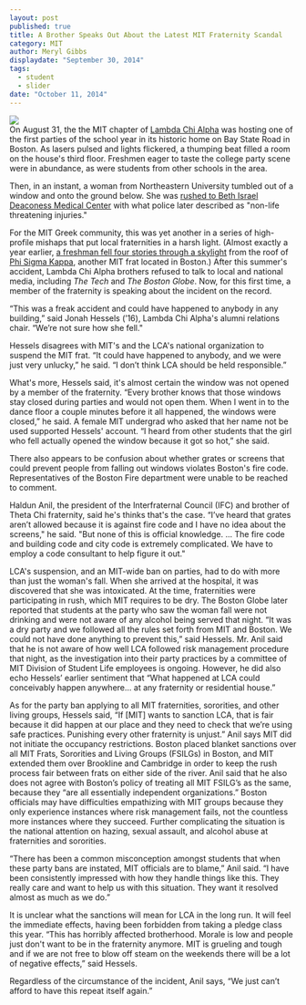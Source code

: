```yaml
---
layout: post
published: true
title: A Brother Speaks Out About the Latest MIT Fraternity Scandal
category: MIT
author: Meryl Gibbs
displaydate: "September 30, 2014"
tags: 
  - student
  - slider
date: "October 11, 2014"
---
```


![](http://d1wvharlsiyzfl.cloudfront.net/wp-content/uploads/2014/09/5777ddcab3da704f8638e61dff539732.png)  
On August 31, the the MIT chapter of [Lambda Chi Alpha](http://web.mit.edu/lca/) was hosting one of the first parties of the school year in its historic home on Bay State Road in Boston. As lasers pulsed and lights flickered, a thumping beat filled a room on the house's third floor. Freshmen eager to taste the college party scene were in abundance, as were students from other schools in the area. 

Then, in an instant, a woman from Northeastern University tumbled out of a window and onto the ground below. She was [rushed to Beth Israel Deaconess Medical Center](http://www.bostonglobe.com/metro/2014/09/01/student-falls-from-mit-fraternity-window/BBj1YiwViY44GqiCuE6muI/story.html) with what police later described as "non-life threatening injuries." 

For the MIT Greek community, this was yet another in a series of high-profile mishaps that put local fraternities in a harsh light. (Almost exactly a year earlier, [a freshman fell four stories through a skylight](http://www.boston.com/news/local/massachusetts/2013/09/11/teen-falls-four-stories-through-skylight-mit-frat-house/IDwApg9xpBEbSwHp3yRjUM/story.html) from the roof of [Phi Sigma Kappa](http://phisig.mit.edu/), another MIT frat located in Boston.)
After this summer's accident, Lambda Chi Alpha brothers refused to talk to local and national media, including _The Tech_ and _The Boston Globe_. Now, for this first time, a member of the fraternity is speaking about the incident on the record.

“This was a freak accident and could have happened to anybody in any building,” said Jonah Hessels (’16), Lambda Chi Alpha's alumni relations chair. “We’re not sure how she fell."

Hessels disagrees with MIT's and the LCA's national organization to suspend the MIT frat. “It could have happened to anybody, and we were just very unlucky,” he said. “I don’t think LCA should be held responsible.”

What's more, Hessels said, it's almost certain the window was not opened by a member of the fraternity. “Every brother knows that those windows stay closed during parties and would not open them. When I went in to the dance floor a couple minutes before it all happened, the windows were closed,” he said. A female MIT undergrad who asked that her name not be used supported Hessels' account. “I heard from other students that the girl who fell actually opened the window because it got so hot,” she said. 

There also appears to be confusion about whether grates or screens that could prevent people from falling out windows violates Boston's fire code. Representatives of the Boston Fire department were unable to be reached to comment.

Haldun Anil, the president of the Interfraternal Council (IFC) and brother of Theta Chi fraternity, said he's thinks that's the case. “I’ve heard that grates aren’t allowed because it is against fire code and I have no idea about the screens," he said. "But none of this is official knowledge. ... The fire code and building code and city code is extremely complicated. We have to employ a code consultant to help figure it out." 

LCA's suspension, and an MIT-wide ban on parties, had to do with more than just the woman's fall. When she arrived at the hospital, it was discovered that she was intoxicated. At the time, fraternities were participating in rush, which MIT requires to be dry. The Boston Globe later reported that students at the party who saw the woman fall were not drinking and were not aware of any alcohol being served that night. “It was a dry party and we followed all the rules set forth from MIT and Boston. We could not have done anything to prevent this,” said Hessels. Mr. Anil said that he is not aware of how well LCA followed risk management procedure that night, as the investigation into their party practices by a committee of MIT Division of Student Life employees is ongoing. However, he did also echo Hessels’ earlier sentiment that “What happened at LCA could conceivably happen anywhere… at any fraternity or residential house.”

As for the party ban applying to all MIT fraternities, sororities, and other living groups, Hessels said, “If [MIT] wants to sanction LCA, that is fair because it did happen at our place and they need to check that we’re using safe practices. Punishing every other fraternity is unjust.” Anil says MIT did not initiate the occupancy restrictions. Boston placed blanket sanctions over all MIT Frats, Sororities and Living Groups (FSILGs) in Boston, and MIT extended them over Brookline and Cambridge in order to keep the rush process fair between frats on either side of the river. Anil said that he also does not agree with Boston’s policy of treating all MIT FSILG’s as the same, because they “are all essentially independent organizations.” Boston officials may have difficulties empathizing with MIT groups because they only experience instances where risk management fails, not the countless more instances where they succeed. Further complicating the situation is the national attention on hazing, sexual assault,  and alcohol abuse at fraternities and sororities. 

“There has been a common misconception amongst students that when these party bans are instated, MIT officials are to blame,” Anil said. “I have been consistently impressed with how they handle things like this. They really care and want to help us with this situation. They want it resolved almost as much as we do.” 

It is unclear what the sanctions will mean for LCA in the long run. It will feel the immediate effects, having been forbidden from taking a pledge class this year. “This has horribly affected brotherhood. Morale is low and people just don't want to be in the fraternity anymore. MIT is grueling and tough and if we are not free to blow off steam on the weekends there will be a lot of negative effects,” said Hessels.

Regardless of the circumstance of the incident, Anil says, “We just can’t afford to have this repeat itself again.”